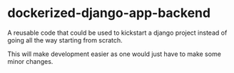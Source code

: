 # dockerized-django-app-backend
A reusable code that could be used to kickstart a django project instead of going all the way starting from scratch.

This will make development easier as one would just have to make some minor changes.
